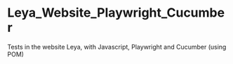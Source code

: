 # Leya_Website_Playwright_Cucumber
Tests in the website Leya, with Javascript, Playwright and Cucumber (using POM)

